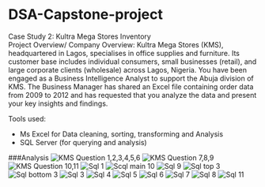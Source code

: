 # DSA-Capstone-project
Case Study 2: Kultra Mega Stores Inventory  
Project Overview/ Company Overview: 
Kultra Mega Stores (KMS), headquartered in Lagos, specialises in office supplies and 
furniture. Its customer base includes individual consumers, small businesses (retail), and 
large corporate clients (wholesale) across Lagos, Nigeria. 
You have been engaged as a Business Intelligence Analyst to support the Abuja division of 
KMS. The Business Manager has shared an Excel file containing order data from 2009 to 
2012 and has requested that you analyze the data and present your key insights and 
findings.

Tools used:
- Ms Excel for Data cleaning, sorting, transforming and Analysis
- SQL Server (for querying and analysis)

###Analysis
![KMS Question 1,2,3,4,5,6](https://github.com/user-attachments/assets/737444ba-348d-4699-af1a-b2b444832129)
![KMS Question 7,8,9](https://github.com/user-attachments/assets/3399c2d6-d24e-48bf-9178-f031f5c63c51)
![KMS Question 10,11](https://github.com/user-attachments/assets/257af1cc-b0ec-435a-9c92-ca493f97e1a9)
![Sql 1](https://github.com/user-attachments/assets/6708d718-7075-48b4-afd6-c99a4d13c72a)
![Scql main 10](https://github.com/user-attachments/assets/2352e4de-7656-46cd-9e4e-1d973641acbc)
![Sql 9](https://github.com/user-attachments/assets/c6e19498-243d-4480-8dd5-3485bdd02397)
![Sql top 3](https://github.com/user-attachments/assets/84a7bce7-1d23-49b0-8fd8-126042daa0bc)
![Sql bottom 3](https://github.com/user-attachments/assets/6e193273-c5a9-484e-943c-eaf93c58a787)
![Sql  3](https://github.com/user-attachments/assets/3487e220-558a-4638-8f8c-13bde0b103ea)
![Sql 4](https://github.com/user-attachments/assets/7b488449-a91f-4e64-83cc-563ba41a0e37)
![Sql 5](https://github.com/user-attachments/assets/14bc9816-e34e-4fb0-8101-11c19fbec0dd)
![Sql 6](https://github.com/user-attachments/assets/0969cc99-be4a-4599-82b3-f095c3e41faf)
![Sql 7](https://github.com/user-attachments/assets/5219a49c-b211-4d95-86a4-a310a3102ea9)
![Sql 8](https://github.com/user-attachments/assets/24351664-61c5-41e7-ae1d-c3915cbeea5a)
![Sql 11](https://github.com/user-attachments/assets/1e8110df-b9d3-4b50-b176-d6b0dd6124c3)
